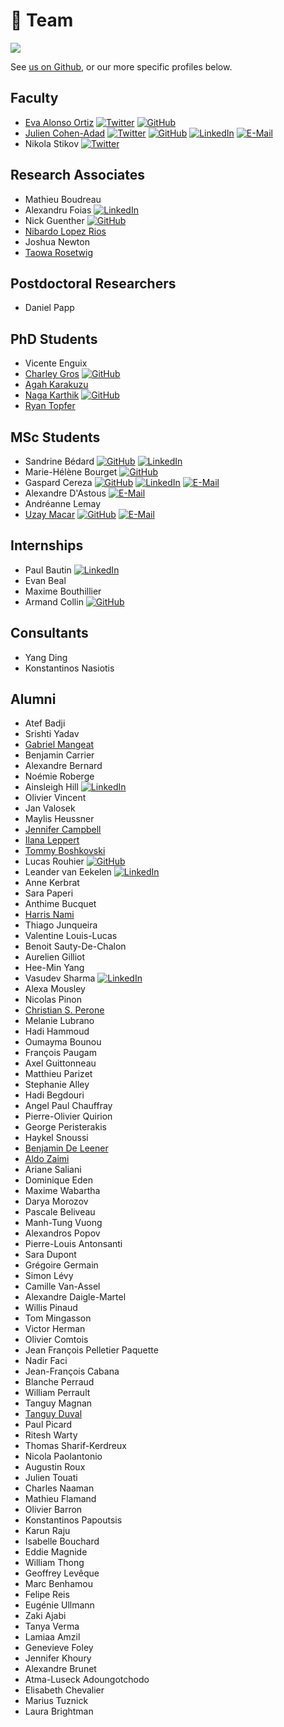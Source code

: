 # <span>👫</span> Team

![](../.gitbook/assets/neuropoly\_lab.jpeg)

See [us on Github](https://github.com/orgs/neuropoly/people), or our more specific profiles below.

## Faculty

* [Eva Alonso Ortiz](https://www.evaalonsoortiz.com)
  [![Twitter](../.gitbook/assets/logo\_twitter\_20px.png)](https://twitter.com/evaalonsoortiz)
  [![GitHub](../.gitbook/assets/logo\_github\_20px.png)](https://github.com/evaalonsoortiz)
* [Julien Cohen-Adad](faculty/julien-cohen-adad.md)
  [![Twitter](../.gitbook/assets/logo\_twitter\_20px.png)](https://twitter.com/jcohenadad)
  [![GitHub](../.gitbook/assets/logo\_github\_20px.png)](https://github.com/jcohenadad/)
  [![LinkedIn](../.gitbook/assets/logo\_linkedin\_20px.png)](https://www.linkedin.com/in/jcohenadad/)
  [![E-Mail](../.gitbook/assets/logo\_mail\_20px.png)](mailto:jcohen@polymtl.ca)
* Nikola Stikov
  [![Twitter](../.gitbook/assets/logo\_twitter\_20px.png)](https://twitter.com/stikov)

## Research Associates

* Mathieu Boudreau
* Alexandru Foias
  [![LinkedIn](../.gitbook/assets/logo\_linkedin\_20px.png)](https://ca.linkedin.com/in/alexandrufoias)
* Nick Guenther
  [![GitHub](../.gitbook/assets/logo\_github\_20px.png)](https://github.com/kousu)
* [Nibardo Lopez Rios](research-associates/nibardo-lopez-rios.md)
* Joshua Newton
* [Taowa Rosetwig](https://taowa.ca)

## Postdoctoral Researchers

* Daniel Papp

## PhD Students

* Vicente Enguix
* [Charley Gros](phd-students/charley-gros.md)
  [![GitHub](../.gitbook/assets/logo\_github\_20px.png)](https://github.com/charleygros)
* [Agah Karakuzu](phd-students/agah-karakuzu.md)
* [Naga Karthik](https://naga-karthik.github.io)
  [![GitHub](../.gitbook/assets/logo\_github\_20px.png)](https://github.com/naga-karthik)
* [Ryan Topfer](phd-students/ryan-topfer.md)

## MSc Students

* Sandrine Bédard
  [![GitHub](../.gitbook/assets/logo\_github\_20px.png)](https://github.com/sandrinebedard)
  [![LinkedIn](../.gitbook/assets/logo\_linkedin\_20px.png)](https://www.linkedin.com/in/sandrine-b%C3%A9dard-453939186/)
* Marie-Hélène Bourget
  [![GitHub](../.gitbook/assets/logo\_github\_20px.png)](https://github.com/mariehbourget)
* Gaspard Cereza
  [![GitHub](../.gitbook/assets/logo\_github\_20px.png)](https://github.com/gaspardcereza)
  [![LinkedIn](../.gitbook/assets/logo\_linkedin\_20px.png)](https://www.linkedin.com/in/gaspard-cereza-495584144/)
  [![E-Mail](../.gitbook/assets/logo\_mail\_20px.png)](mailto:gaspard.cereza@gmail.com)
* Alexandre D'Astous
  [![E-Mail](../.gitbook/assets/logo\_mail\_20px.png)](mailto:adastous023@gmail.com)
* Andréanne Lemay
* [Uzay Macar](https://uzaymacar.github.io)
  [![GitHub](../.gitbook/assets/logo\_github\_20px.png)](https://github.com/uzaymacar)
  [![E-Mail](../.gitbook/assets/logo\_mail\_20px.png)](mailto:uzay.macar@gmail.com)

## Internships

* Paul Bautin
  [![LinkedIn](../.gitbook/assets/logo\_linkedin\_20px.png)](https://www.linkedin.com/in/paul-bautin-757690175/)
* Evan Beal
* Maxime Bouthillier
* Armand Collin
  [![GitHub](../.gitbook/assets/logo\_github\_20px.png)](https://github.com/hermancollin)

## Consultants

* Yang Ding
* Konstantinos Nasiotis

## Alumni

* Atef Badji
* Srishti Yadav
* [Gabriel Mangeat](phd-students/gabriel-mangeat.md)
* Benjamin Carrier
* Alexandre Bernard
* Noémie Roberge
* Ainsleigh Hill
  [![LinkedIn](../.gitbook/assets/logo\_linkedin\_20px.png)](https://www.linkedin.com/in/ainsleigh-hill-836296124/)
* Olivier Vincent
* Jan Valosek
* Maylis Heussner
* [Jennifer Campbell](http://www.bic.mni.mcgill.ca/\~jcampbel/)
* [Ilana Leppert](http://www.bic.mni.mcgill.ca/PeopleStaff/LeppertIlana)
* [Tommy Boshkovski](phd-students/tommy-boshkovski.md)
* Lucas Rouhier
  [![GitHub](../.gitbook/assets/logo\_github\_20px.png)](https://github.com/lrouhier)
* Leander van Eekelen
  [![LinkedIn](../.gitbook/assets/logo\_linkedin\_20px.png)](https://www.linkedin.com/in/leander-van-eekelen/)
* Anne Kerbrat
* Sara Paperi
* Anthime Bucquet
* [Harris Nami](alumni/harris-nami.md)
* Thiago Junqueira
* Valentine Louis-Lucas
* Benoit Sauty-De-Chalon
* Aurelien Gilliot
* Hee-Min Yang
* Vasudev Sharma
  [![LinkedIn](../.gitbook/assets/logo\_linkedin\_20px.png)](https://in.linkedin.com/in/vs74)
* Alexa Mousley
* Nicolas Pinon
* [Christian S. Perone](alumni/christian-s.-perone.md)
* Melanie Lubrano
* Hadi Hammoud
* Oumayma Bounou
* François Paugam
* Axel Guittonneau
* Matthieu Parizet
* Stephanie Alley
* Hadi Begdouri
* Angel Paul Chauffray
* Pierre-Olivier Quirion
* George Peristerakis
* Haykel Snoussi
* [Benjamin De Leener](alumni/benjamin-de-leener.md)
* [Aldo Zaimi](alumni/aldo-zaimi.md)
* Ariane Saliani
* Dominique Eden
* Maxime Wabartha
* Darya Morozov
* Pascale Beliveau
* Manh-Tung Vuong
* Alexandros Popov
* Pierre-Louis Antonsanti
* Sara Dupont
* Grégoire Germain
* Simon Lévy
* Camille Van-Assel
* Alexandre Daigle-Martel
* Willis Pinaud
* Tom Mingasson
* Victor Herman
* Olivier Comtois
* Jean François Pelletier Paquette
* Nadir Faci
* Jean-François Cabana
* Blanche Perraud
* William Perrault
* Tanguy Magnan
* [Tanguy Duval](alumni/tanguy-duval.md)
* Paul Picard
* Ritesh Warty
* Thomas Sharif-Kerdreux
* Nicola Paolantonio
* Augustin Roux
* Julien Touati
* Charles Naaman
* Mathieu Flamand
* Olivier Barron
* Konstantinos Papoutsis
* Karun Raju
* Isabelle Bouchard
* Eddie Magnide
* William Thong
* Geoffrey Levêque
* Marc Benhamou
* Felipe Reis
* Eugénie Ullmann
* Zaki Ajabi
* Tanya Verma
* Lamiaa Amzil
* Genevieve Foley
* Jennifer Khoury
* Alexandre Brunet
* Atma-Luseck Adoungotchodo
* Elisabeth Chevalier
* Marius Tuznick
* Laura Brightman
